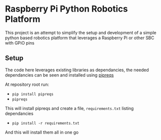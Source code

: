 # Raspberry Pi Python Robotics Platform

This project is an attempt to simplify the setup and development of a simple python based robotics platform that leverages a Raspberry Pi or other SBC with GPiO pins

## Setup

The code here leverages existing libraries as dependancies, the needed dependancies can be seen and installed using [pipreqs](https://github.com/bndr/pipreqs)

At repository root run:

- `pip install pipreqs`
- `pipreqs`

This will install pipreqs and create a file, `requirements.txt` listing dependancies

- `pip install -r requirements.txt`

And this will install them all in one go
